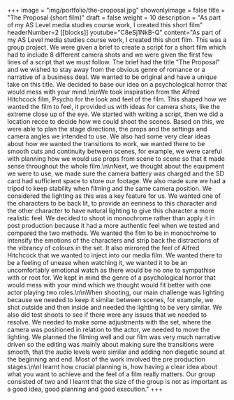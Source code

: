 +++
image = "img/portfolio/the-proposal.jpg"
showonlyimage = false 
title = "The Proposal (short film)"
draft = false
weight = 10
description = "As part of my AS Level media studies course work, I created this short film"
headerNumber=2
[[blocks]]
youtube="C8eSj1NkB-Q"
content="As part of my AS Level media studies course work, I created this short film. This was a group project.  We were given a brief to create a script for a short film which had to include 8 different camera shots and we were given the first few lines of a script that we must follow. The brief had the title \"The Proposal\" and we wished to stay away from the obvious genre of romance or a narrative of a business deal.  We wanted to be original and have a unique take on this title.  We decided to base our idea on a psychological horror that would mess with your mind.\n\nWe took inspiration from the Alfred Hitchcock film, Psycho for the look and feel of the film.  This shaped how we wanted the film to feel, it provided us with ideas for camera shots, like the extreme close up of the eye.  We started with writing a script, then we did a location recce to decide how we could shoot the scenes.  Based on this, we were able to plan the stage directions, the props and the settings and camera angles we intended to use.  We also had some very clear ideas about how we wanted the transitions to work, we wanted there to be smooth cuts and continuity between scenes, for example, we were careful with planning how we would use props from scene to scene so that it made sense throughout the whole film.\n\nNext, we thought about the equipment we were to use, we made sure the camera battery was charged and the SD card had sufficient space to store our footage.  We also made sure we had a tripod to keep stability when filming and the same camera position.  We considered the lighting as this was a key feature for us.  We wanted one of the characters to be back lit, to provide an eeriness to this character and the other character to have natural lighting to give this character a more realistic feel.  We decided to shoot in monochrome rather than apply it in post production because it had a more authentic feel when we tested and compared the two methods.  We wanted the film to be in monochrome to intensify the emotions of the characters and strip back the distractions of the vibrancy of colours in the set.  It also mirrored the feel of Alfred Hitchcock that we wanted to inject into our media film.  We wanted there to be a feeling of unease when watching it, we wanted it to be an uncomfortably emotional watch as there would be no one to sympathise with or root for.  We kept in mind the genre of a psychological horror that would mess with your mind which we thought would fit better with one actor playing two roles.\n\nWhen shooting, our main challenge was lighting because we needed to keep it similar between scenes, for example, we shot outside and then inside and needed the lighting to be very similar.  We also did test shoots to see if there were any issues that we needed to resolve.  We needed to make some adjustments with the set, where the camera was positioned in relation to the actor, we needed to move the lighting.  We planned the filming well and our film was very much narrative driven so the editing was mainly about making sure the transitions were smooth, that the audio levels were similar and adding non diegetic sound at the beginning and end.  Most of the work involved the pre production stages.\n\nI learnt how crucial planning is, how having a clear idea about what you want to achieve and the feel of a film really matters.  Our group consisted of two and I learnt that the size of the group is not as important as a good idea, good planning and good execution."
+++